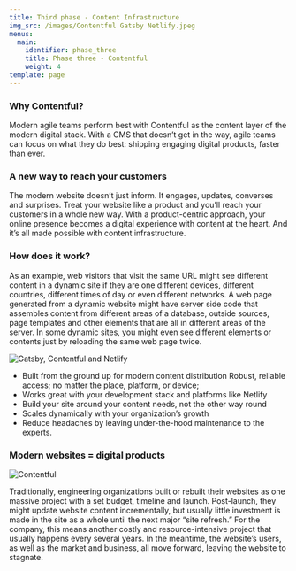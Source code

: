 ```yaml
---
title: Third phase - Content Infrastructure
img_src: /images/Contentful Gatsby Netlify.jpeg
menus:
  main:
    identifier: phase_three
    title: Phase three - Contentful
    weight: 4
template: page
---
```

### Why Contentful?

Modern agile teams perform best with Contentful as the content layer of the modern digital stack. With a CMS that doesn’t get in the way, agile teams can focus on what they do best: shipping engaging digital products, faster than ever.

### A new way to reach your customers

The modern website doesn’t just inform. It engages, updates, converses and surprises. Treat your website like a product and you’ll reach your customers in a whole new way. With a product-centric approach, your online presence becomes a digital experience with content at the heart. And it’s all made possible with content infrastructure.

### How does it work?

As an example, web visitors that visit the same URL might see different content in a dynamic site if they are one different devices, different countries, different times of day or even different networks. A web page generated from a dynamic website might have server side code that assembles content from different areas of a database, outside sources, page templates and other elements that are all in different areas of the server. In some dynamic sites, you might even see different elements or contents just by reloading the same web page twice.

![Gatsby, Contentful and Netlify](/images/jam-stack-works.webp "A dynamic trio")

* Built from the ground up for modern content distribution Robust, reliable access; no matter the place, platform, or device;
* Works great with your development stack and platforms like Netlify
* Build your site around your content needs, not the other way round
* Scales dynamically with your organization’s growth
* Reduce headaches by leaving under-the-hood maintenance to the experts.

### Modern websites = digital products

![Contentful](/images/Contentful_gross.jpeg "Static site generators + content infrastructure")

Traditionally, engineering organizations built or rebuilt their websites as one massive project with a set budget, timeline and launch. Post-launch, they might update website content incrementally, but usually little investment is made in the site as a whole until the next major “site refresh.” For the company, this means another costly and resource-intensive project that usually happens every several years. In the meantime, the website’s users, as well as the market and business, all move forward, leaving the website to stagnate.
